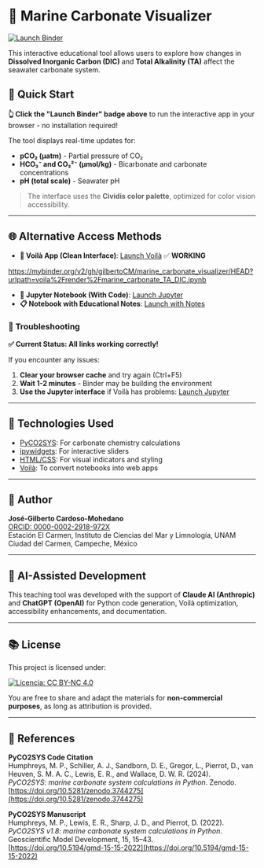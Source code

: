# 🌊 Marine Carbonate Visualizer

[![Launch Binder](https://mybinder.org/badge_logo.svg)](https://mybinder.org/v2/gh/gilbertoCM/marine_carbonate_visualizer/HEAD?urlpath=voila%2Frender%2Fmarine_carbonate_explorer.ipynb)

This interactive educational tool allows users to explore how changes in **Dissolved Inorganic Carbon (DIC)** and **Total Alkalinity (TA)** affect the seawater carbonate system.

## 🚀 **Quick Start**

**👆 Click the "Launch Binder" badge above** to run the interactive app in your browser - no installation required!

The tool displays real-time updates for:

- **pCO₂ (µatm)** - Partial pressure of CO₂
- **HCO₃⁻ and CO₃²⁻ (µmol/kg)** - Bicarbonate and carbonate concentrations  
- **pH (total scale)** - Seawater pH

> The interface uses the **Cividis color palette**, optimized for color vision accessibility.

---

## 🌐 **Alternative Access Methods**

- **📱 Voilà App (Clean Interface)**: [Launch Voilà](https://mybinder.org/v2/gh/gilbertoCM/marine_carbonate_visualizer/HEAD?urlpath=voila%2Frender%2Fmarine_carbonate_explorer.ipynb) ✅ **WORKING**

https://mybinder.org/v2/gh/gilbertoCM/marine_carbonate_visualizer/HEAD?urlpath=voila%2Frender%2Fmarine_carbonate_TA_DIC.ipynb


- **📓 Jupyter Notebook (With Code)**: [Launch Jupyter](https://mybinder.org/v2/gh/gilbertoCM/marine_carbonate_visualizer/HEAD)
- **📋 Notebook with Educational Notes**: [Launch with Notes](https://mybinder.org/v2/gh/gilbertoCM/marine_carbonate_visualizer/HEAD?urlpath=voila%2Frender%2Fmarine_carbonate_explorer_with_notes.ipynb)

### 🔧 **Troubleshooting**

**✅ Current Status: All links working correctly!**

If you encounter any issues:

1. **Clear your browser cache** and try again (Ctrl+F5)
2. **Wait 1-2 minutes** - Binder may be building the environment
3. **Use the Jupyter interface** if Voilà has problems: [Launch Jupyter](https://mybinder.org/v2/gh/gilbertoCM/marine_carbonate_visualizer/HEAD)

---

## 🧪 Technologies Used

- [PyCO2SYS](https://github.com/mvdh7/PyCO2SYS): For carbonate chemistry calculations
- [ipywidgets](https://ipywidgets.readthedocs.io/): For interactive sliders
- [HTML/CSS](https://developer.mozilla.org/): For visual indicators and styling
- [Voilà](https://voila.readthedocs.io/): To convert notebooks into web apps

---

## 👤 Author

**José-Gilberto Cardoso-Mohedano**  
[ORCID: 0000-0002-2918-972X](https://orcid.org/0000-0002-2918-972X)  
Estación El Carmen, Instituto de Ciencias del Mar y Limnología, UNAM  
Ciudad del Carmen, Campeche, México

---

## 🤖 AI-Assisted Development

This teaching tool was developed with the support of **Claude AI (Anthropic)** and **ChatGPT (OpenAI)** for Python code generation, Voilà optimization, accessibility enhancements, and documentation.

---

## 📚 License

This project is licensed under:

[![Licencia: CC BY-NC 4.0](https://licensebuttons.net/l/by-nc/4.0/88x31.png)](https://creativecommons.org/licenses/by-nc/4.0/)

You are free to share and adapt the materials for **non-commercial purposes**, as long as attribution is provided.

---

## 📖 References

**PyCO2SYS Code Citation**  
Humphreys, M. P., Schiller, A. J., Sandborn, D. E., Gregor, L., Pierrot, D., van Heuven, S. M. A. C., Lewis, E. R., and Wallace, D. W. R. (2024).  
*PyCO2SYS: marine carbonate system calculations in Python*. Zenodo.  
[https://doi.org/10.5281/zenodo.3744275](https://doi.org/10.5281/zenodo.3744275)

**PyCO2SYS Manuscript**  
Humphreys, M. P., Lewis, E. R., Sharp, J. D., and Pierrot, D. (2022).  
*PyCO2SYS v1.8: marine carbonate system calculations in Python*.  
Geoscientific Model Development, 15, 15–43.  
[https://doi.org/10.5194/gmd-15-15-2022](https://doi.org/10.5194/gmd-15-15-2022)
